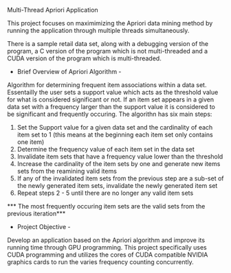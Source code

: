 Multi-Thread Apriori Application

This project focuses on maximimizing the Apriori data mining method by running the application through multiple
threads simultaneously. 

There is a sample retail data set, along with a debugging version of the program, a C version of the program which
is not multi-threaded and a CUDA version of the program which is multi-threaded.

  - Brief Overview of Apriori Algorithm - 

Algorithm for determining frequent item associations within a data set. Essentailly the user sets a support value which 
acts as the threshold value for what is considered significant or not. If an item set appears in a given data set with a
frequency larger than the support value it is considered to be significant and frequently occuring. The algorithn has six
main steps:

  1) Set the Support value for a given data set and the cardinality of each item set to 1 (this means at the beginning 
     each item set only contains one item)
  2) Determine the frequency value of each item set in the data set
  3) Invalidate item sets that have a frequency value lower than the threshold
  4) Increase the cardinality of the item sets by one and generate new items sets from the reamining valid items
  5) If any of the invalidated item sets from the previous step are a sub-set of the newly generated item sets, 
     invalidate the newly generated item set
  6) Repeat steps 2 - 5 until there are no longer any valid item sets
   
   *** The most frequently occuring item sets are the valid sets from the previous iteration***
   
   - Project Objective - 

Develop an application based on the Apriori algorithm and improve its running time through GPU programming. This project
specifically uses CUDA programming and utilizes the cores of CUDA compatible NVIDIA graphics cards to run the varies frequency
counting concurrently.
